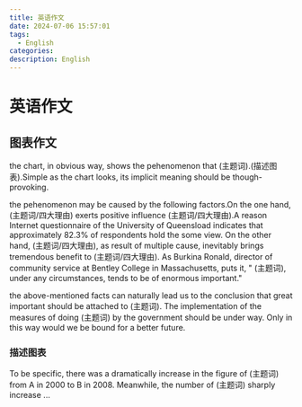 ```yaml
---
title: 英语作文
date: 2024-07-06 15:57:01
tags:
  - English
categories: 
description: English
---
```


# 英语作文

## 图表作文

the chart, in obvious way, shows the pehenomenon that (主题词).(描述图表).Simple as the chart looks, its implicit meaning should be though-provoking.

the pehenomenon may be caused by the following factors.On the one hand, (主题词/四大理由) exerts positive influence  (主题词/四大理由).A reason Internet questionnaire of the University of Queensload indicates that approximately 82.3% of respondents hold the some view. On the other hand, (主题词/四大理由), as result of multiple cause, inevitably brings tremendous benefit to  (主题词/四大理由). As Burkina Ronald, director of community service at Bentley College in Massachusetts, puts it, " (主题词), under any circumstances, tends to be of enormous important."

the above-mentioned facts can naturally lead us to the conclusion that great important should be attached to  (主题词). The implementation of the measures of doing (主题词) by the government should be under way. Only in this way would we be bound for a better  future.



### 描述图表

To be specific, there was a dramatically increase in the figure of (主题词) from A in 2000 to B in 2008. Meanwhile, the number of (主题词) sharply increase ...
